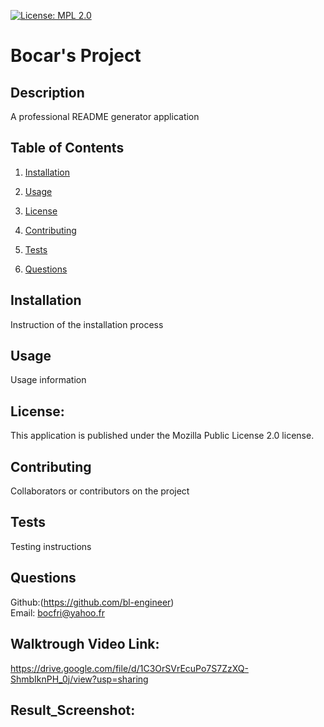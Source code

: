 [![License: MPL 2.0](https://img.shields.io/badge/License-MPL_2.0-brightgreen.svg)](https://opensource.org/licenses/MPL-2.0)
 # Bocar's Project
## Description
A professional README generator application
## Table of Contents
1. [Installation](#installation)
2. [Usage](#usage)

3. [License](#license)
4. [Contributing](#contributing)
5. [Tests](#tests)
6. [Questions](#questions)
## Installation 
Instruction of the installation process 
## Usage
Usage information
## License:
This application is published under the Mozilla Public License 2.0 license.
## Contributing
Collaborators or contributors on the project
## Tests
Testing instructions
## Questions
Github:(https://github.com/bl-engineer)  
Email: bocfri@yahoo.fr

## Walktrough Video Link:
https://drive.google.com/file/d/1C3OrSVrEcuPo7S7ZzXQ-ShmbIknPH_0j/view?usp=sharing

## Result_Screenshot:
